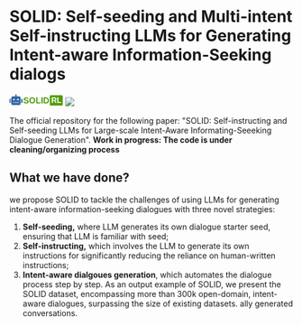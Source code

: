 # SOLID: Self-seeding and Multi-intent Self-instructing LLMs for Generating Intent-aware Information-Seeking dialogs
<img src= "./imgs/solid_logov5.png" width=95px /> <img src= "https://img.shields.io/badge/Language-English-brightgreen"  />


The official repository for the following paper: "SOLID: Self-instructing and Self-seeding LLMs for Large-scale Intent-Aware Informating-Seeeking Dialogue Generation".  **Work in progress: The code is under cleaning/organizing process**

## What we have done?
we propose SOLID to tackle the challenges of using LLMs for generating intent-aware information-seeking dialogues with three novel strategies:

  1. **Self-seeding,** where LLM generates its own dialogue starter seed, ensuring that LLM is familiar with seed;
  2. **Self-instructing,** which involves the LLM to generate its own instructions for significantly reducing the reliance on human-written instructions;
  3. **Intent-aware dialgoues generation**, which automates the dialogue process step by step.
  As an output example of SOLID, we present the SOLID dataset, encompassing more than 300k open-domain, intent-aware dialogues, surpassing the size of existing datasets.
ally generated conversations.
